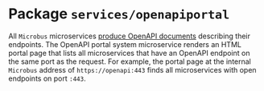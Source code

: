 # Package `services/openapiportal`

All `Microbus` microservices [produce OpenAPI documents](../tech/openapi.md) describing their endpoints.
The OpenAPI portal system microservice renders an HTML portal page that lists all microservices that have an OpenAPI endpoint on the same port as the request. For example, the portal page at the internal `Microbus` address of `https://openapi:443` finds all microservices with open endpoints on port `:443`.
